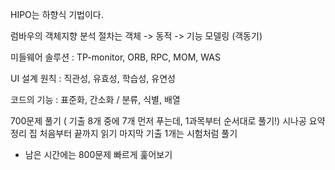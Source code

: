 HIPO는 하향식 기법이다.  

럼바우의 객체지향 분석 절차는 객체 -> 동적 -> 기능 모델링 (객동기)  

미들웨어 솔루션 : TP-monitor, ORB, RPC, MOM, WAS

UI 설계 원칙 : 직관성, 유효성, 학습성, 유연성  

코드의 기능 : 표준화, 간소화 / 분류, 식별, 배열  

700문제 풀기 ( 기출 8개 중에 7개 먼저 푸는데, 1과목부터 순서대로 풀기!)
시나공 요약 정리 집 처음부터 끝까지 읽기
마지막 기출 1개는 시험처럼 풀기
+ 남은 시간에는 800문제 빠르게 훑어보기

